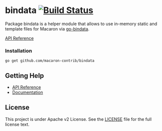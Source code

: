 bindata [![Build Status](https://drone.io/github.com/macaron-contrib/bindata/status.png)](https://drone.io/github.com/macaron-contrib/bindata/latest)
=======

Package bindata is a helper module that allows to use in-memory static and template files for Macaron via [go-bindata](https://github.com/jteeuwen/go-bindata).

[API Reference](https://gowalker.org/github.com/macaron-contrib/bindata)

### Installation

	go get github.com/macaron-contrib/bindata

## Getting Help

- [API Reference](https://gowalker.org/github.com/macaron-contrib/bindata)
- [Documentation](http://macaron.gogs.io/docs/middlewares/bindata)

## License

This project is under Apache v2 License. See the [LICENSE](LICENSE) file for the full license text.